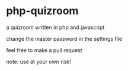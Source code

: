 # php-quizroom
a quizroom written in php and javascript

change the master password in the settings file

feel free to make a pull request

note: use at your own risk!
